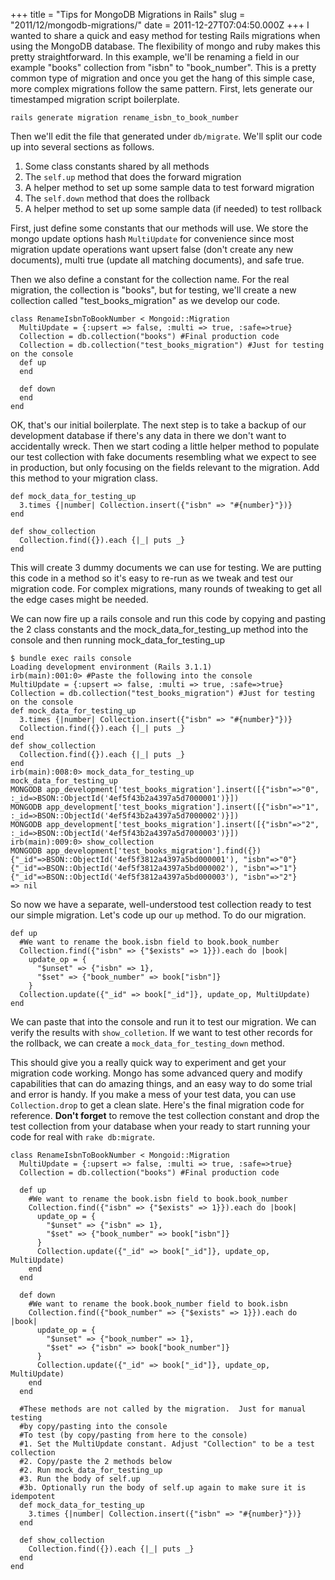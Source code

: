 +++
title = "Tips for MongoDB Migrations in Rails"
slug = "2011/12/mongodb-migrations/"
date = 2011-12-27T07:04:50.000Z
+++
I wanted to share a quick and easy method for testing Rails migrations when using the MongoDB database.  The flexibility of mongo and ruby makes this pretty straightforward. In this example, we'll be renaming a field in our example "books" collection from "isbn" to "book_number". This is a pretty common type of migration and once you get the hang of this simple case, more complex migrations follow the same pattern. First, lets generate our timestamped migration script boilerplate.

    rails generate migration rename_isbn_to_book_number

Then we'll edit the file that generated under `db/migrate`.  We'll split our code up into several sections as follows.

1. Some class constants shared by all methods
1. The `self.up` method that does the forward migration
1. A helper method to set up some sample data to test forward migration
1. The `self.down` method that does the rollback
1. A helper method to set up some sample data (if needed) to test rollback

First, just define some constants that our methods will use.  We store the mongo update options hash `MultiUpdate` for convenience since most migration update operations want upsert false (don't create any new documents), multi true (update all matching documents), and safe true.

Then we also define a constant for the collection name.  For the real migration, the collection is "books", but for testing, we'll create a new collection called "test_books_migration" as we develop our code.

    class RenameIsbnToBookNumber < Mongoid::Migration
      MultiUpdate = {:upsert => false, :multi => true, :safe=>true}
      Collection = db.collection("books") #Final production code
      Collection = db.collection("test_books_migration") #Just for testing on the console
      def up
      end

      def down
      end
    end

OK, that's our initial boilerplate.  The next step is to take a backup of our development database if there's any data in there we don't want to accidentally wreck.  Then we start coding a little helper method to populate our test collection with fake documents resembling what we expect to see in production, but only focusing on the fields relevant to the migration. Add this method to your migration class.

    def mock_data_for_testing_up
      3.times {|number| Collection.insert({"isbn" => "#{number}"})}
    end

    def show_collection
      Collection.find({}).each {|_| puts _}
    end


This will create 3 dummy documents we can use for testing.  We are putting this code in a method so it's easy to re-run as we tweak and test our migration code.  For complex migrations, many rounds of tweaking to get all the edge cases might be needed.

We can now fire up a rails console and run this code by copying and pasting the 2 class constants and the mock_data_for_testing_up method into the console and then running mock_data_for_testing_up


    $ bundle exec rails console
    Loading development environment (Rails 3.1.1)
    irb(main):001:0> #Paste the following into the console
    MultiUpdate = {:upsert => false, :multi => true, :safe=>true}
    Collection = db.collection("test_books_migration") #Just for testing on the console
    def mock_data_for_testing_up
      3.times {|number| Collection.insert({"isbn" => "#{number}"})}
      Collection.find({}).each {|_| puts _}
    end
    def show_collection
      Collection.find({}).each {|_| puts _}
    end
    irb(main):008:0> mock_data_for_testing_up
    mock_data_for_testing_up
    MONGODB app_development['test_books_migration'].insert([{"isbn"=>"0", :_id=>BSON::ObjectId('4ef5f43b2a4397a5d7000001')}])
    MONGODB app_development['test_books_migration'].insert([{"isbn"=>"1", :_id=>BSON::ObjectId('4ef5f43b2a4397a5d7000002')}])
    MONGODB app_development['test_books_migration'].insert([{"isbn"=>"2", :_id=>BSON::ObjectId('4ef5f43b2a4397a5d7000003')}])
    irb(main):009:0> show_collection
    MONGODB app_development['test_books_migration'].find({})
    {"_id"=>BSON::ObjectId('4ef5f3812a4397a5bd000001'), "isbn"=>"0"}
    {"_id"=>BSON::ObjectId('4ef5f3812a4397a5bd000002'), "isbn"=>"1"}
    {"_id"=>BSON::ObjectId('4ef5f3812a4397a5bd000003'), "isbn"=>"2"}
    => nil


So now we have a separate, well-understood test collection ready to test our simple migration.  Let's code up our `up` method. To do our migration.

    def up
      #We want to rename the book.isbn field to book.book_number
      Collection.find({"isbn" => {"$exists" => 1}}).each do |book|
        update_op = {
          "$unset" => {"isbn" => 1},
          "$set" => {"book_number" => book["isbn"]}
        }
      Collection.update({"_id" => book["_id"]}, update_op, MultiUpdate)
    end

We can paste that into the console and run it to test our migration.  We can verify the results with `show_colletion`.  If we want to test other records for the rollback, we can create a `mock_data_for_testing_down` method.

This should give you a really quick way to experiment and get your migration code working.  Mongo has some advanced query and modify capabilities that can do amazing things, and an easy way to do some trial and error is handy.  If you make a mess of your test data, you can use `Collection.drop` to get a clean slate. Here's the final migration code for reference. **Don't forget** to remove the test collection constant and drop the test collection from your database when your ready to start running your code for real with `rake db:migrate`.

    class RenameIsbnToBookNumber < Mongoid::Migration
      MultiUpdate = {:upsert => false, :multi => true, :safe=>true}
      Collection = db.collection("books") #Final production code

      def up
        #We want to rename the book.isbn field to book.book_number
        Collection.find({"isbn" => {"$exists" => 1}}).each do |book|
          update_op = {
            "$unset" => {"isbn" => 1},
            "$set" => {"book_number" => book["isbn"]}
          }
          Collection.update({"_id" => book["_id"]}, update_op, MultiUpdate)
        end
      end

      def down
        #We want to rename the book.book_number field to book.isbn
        Collection.find({"book_number" => {"$exists" => 1}}).each do |book|
          update_op = {
            "$unset" => {"book_number" => 1},
            "$set" => {"isbn" => book["book_number"]}
          }
          Collection.update({"_id" => book["_id"]}, update_op, MultiUpdate)
        end
      end

      #These methods are not called by the migration.  Just for manual testing
      #by copy/pasting into the console
      #To test (by copy/pasting from here to the console)
      #1. Set the MultiUpdate constant. Adjust "Collection" to be a test collection
      #2. Copy/paste the 2 methods below
      #2. Run mock_data_for_testing_up
      #3. Run the body of self.up
      #3b. Optionally run the body of self.up again to make sure it is idempotent
      def mock_data_for_testing_up
        3.times {|number| Collection.insert({"isbn" => "#{number}"})}
      end

      def show_collection
        Collection.find({}).each {|_| puts _}
      end
    end